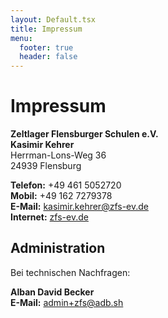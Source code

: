 ```yaml
---
layout: Default.tsx
title: Impressum
menu:
  footer: true
  header: false
---
```


# Impressum

**Zeltlager Flensburger Schulen e.V.**\
**Kasimir Kehrer**\
Herrman-Lons-Weg 36\
24939 Flensburg

**Telefon:** +49 461 5052720\
**Mobil:** +49 162 7279378\
**E-Mail:** [kasimir.kehrer@zfs-ev.de](mailto:kasimir.kehrer@zfs-ev.de)\
**Internet:** [zfs-ev.de](https://zfs-ev.de)

## Administration

Bei technischen Nachfragen:

**Alban David Becker**\
**E-Mail:** [admin+zfs@adb.sh](mailto:admin+zfs@adb.sh)
